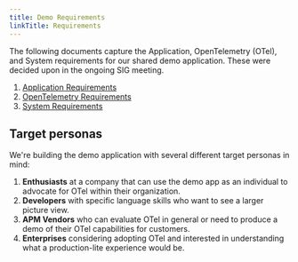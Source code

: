 ```yaml
---
title: Demo Requirements
linkTitle: Requirements
---
```


The following documents capture the Application, OpenTelemetry (OTel), and
System requirements for our shared demo application. These were decided upon in
the ongoing SIG meeting.

1. [Application Requirements](application/)
2. [OpenTelemetry Requirements](opentelemetry/)
3. [System Requirements](system/)

## Target personas

We're building the demo application with several different target personas in
mind:

1. **Enthusiasts** at a company that can use the demo app as an individual to
   advocate for OTel within their organization.
2. **Developers** with specific language skills who want to see a larger picture
   view.
3. **APM Vendors** who can evaluate OTel in general or need to produce a demo of
   their OTel capabilities for customers.
4. **Enterprises** considering adopting OTel and interested in understanding
   what a production-lite experience would be.
